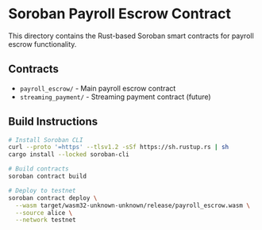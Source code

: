 # Soroban Payroll Escrow Contract

This directory contains the Rust-based Soroban smart contracts for payroll escrow functionality.

## Contracts

- `payroll_escrow/` - Main payroll escrow contract
- `streaming_payment/` - Streaming payment contract (future)

## Build Instructions

```bash
# Install Soroban CLI
curl --proto '=https' --tlsv1.2 -sSf https://sh.rustup.rs | sh
cargo install --locked soroban-cli

# Build contracts
soroban contract build

# Deploy to testnet
soroban contract deploy \
  --wasm target/wasm32-unknown-unknown/release/payroll_escrow.wasm \
  --source alice \
  --network testnet
```
